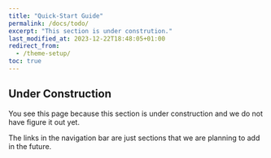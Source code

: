 ```yaml
---
title: "Quick-Start Guide"
permalink: /docs/todo/
excerpt: "This section is under constrution."
last_modified_at: 2023-12-22T18:48:05+01:00
redirect_from:
  - /theme-setup/
toc: true
---
```



## Under Construction

You see this page because this section is under construction and we do not have figure it out yet.

The links in the navigation bar are just sections that we are planning to add in the future.